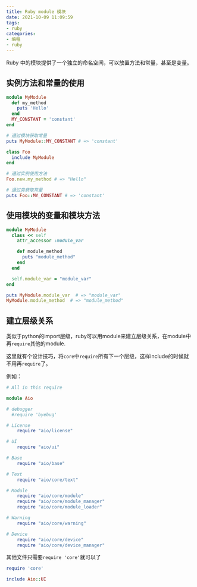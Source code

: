 ```yaml
---
title: Ruby module 模块
date: 2021-10-09 11:09:59
tags:
- ruby
categories:
- 编程
- ruby
---
```


Ruby 中的模块提供了一个独立的命名空间，可以放置方法和常量，甚至是变量。

## 实例方法和常量的使用

```rb
module MyModule
  def my_method
    puts 'Hello'
  end
  MY_CONSTANT = 'constant'
end

# 通过模块获取常量
puts MyModule::MY_CONSTANT # => 'constant'

class Foo
  include MyModule
end

# 通过实例使用方法
Foo.new.my_method # => "Hello"

# 通过类获取常量
puts Foo::MY_CONSTANT # => 'constant'
```

## 使用模块的变量和模块方法

```rb
module MyModule
  class << self
    attr_accessor :module_var

    def module_method
      puts "module_method"
    end
  end

  self.module_var = "module_var"
end

puts MyModule.module_var  # => "module_var"
MyModule.module_method  # => "module_method"
```

## 建立层级关系

类似于python的import层级，ruby可以用module来建立层级关系，在module中再`require`其他的module.

这里就有个设计技巧，将`core`中`require`所有下一个层级，这样include的时候就不用再`require`了。

例如：

```rb core.rb
# All in this require 

module Aio

# debugger
  #require 'byebug'

# License
    require "aio/license"

# UI
    require "aio/ui"

# Base
    require "aio/base"

# Text
    require "aio/core/text"

# Module
    require "aio/core/module"
    require "aio/core/module_manager"
    require "aio/core/module_loader"

# Warning
    require "aio/core/warning"

# Device
    require "aio/core/device"
    require "aio/core/device_manager"
```

其他文件只需要`require 'core'`就可以了

```rb other_file.rb
require 'core'

include Aio::UI
```

